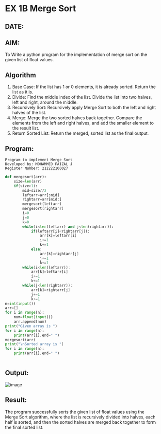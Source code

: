 # EX 1B Merge Sort
## DATE:
## AIM:
To Write a python program for the implementation of merge sort on the given list of float values.

## Algorithm
1. Base Case: If the list has 1 or 0 elements, it is already sorted. Return the list as it is.
2. Divide: Find the middle index of the list. Divide the list into two halves, left and right, around the middle.
3. Recursively Sort: Recursively apply Merge Sort to both the left and right halves of the list.
4. Merge: Merge the two sorted halves back together. Compare the elements from the left and right halves, and add the smaller element to the result list.
5. Return Sorted List: Return the merged, sorted list as the final output.  
## Program:
```
Program to implement Merge Sort
Developed by: MOHAMMED FAIZAL J
Register Number: 212222100027
```
```PYTHON
def mergesort(arr):
    size=len(arr)
    if(size>1):
        mid=size//2
        leftarr=arr[:mid]
        rightarr=arr[mid:]
        mergesort(leftarr)
        mergesort(rightarr)
        i=0
        j=0
        k=0
        while(i<len(leftarr) and j<len(rightarr)):
            if(leftarr[i]<rightarr[j]):
                arr[k]=leftarr[i]
                i+=1
                k+=1
            else:
                arr[k]=rightarr[j]
                j+=1
                k+=1
        while(i<len(leftarr)):
            arr[k]=leftarr[i]
            i+=1
            k+=1
        while(j<len(rightarr)):
            arr[k]=rightarr[j]
            j+=1
            k+=1
n=int(input())
arr=[]
for i in range(n):
    num=float(input())
    arr.append(num)
print("Given array is ")
for i in range(n):
    print(arr[i],end=" ")
mergesort(arr)
print("\nSorted array is ")
for i in range(n):
    print(arr[i],end=" ")
        
```
## Output:

![image](https://github.com/user-attachments/assets/0382b942-2bfb-4b5f-a85e-a3a1b4175466)


## Result:
The program successfully sorts the given list of float values using the Merge Sort algorithm, where the list is recursively divided into halves, each half is sorted, and then the sorted halves are merged back together to form the final sorted list.
